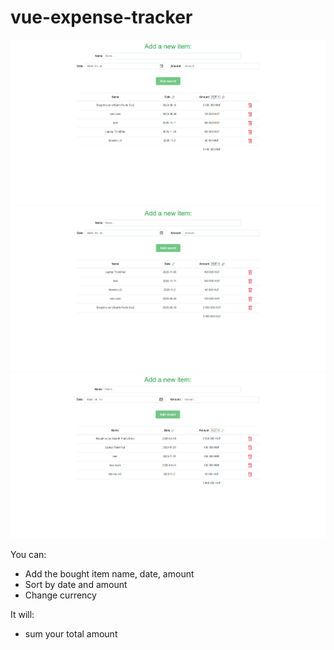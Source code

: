 # vue-expense-tracker
![](src/assets/expense-tracker-01.png)
![](src/assets/expense-tracker-02.png)
![](src/assets/expense-tracker-03.png)

You can:
  - Add the bought item name, date, amount
  - Sort by date and amount
  - Change currency
  
It will:
  - sum your total amount
